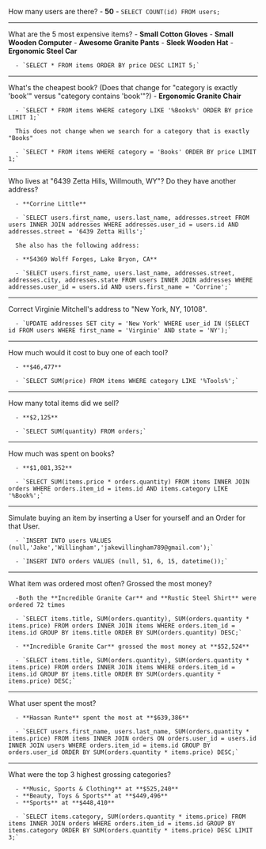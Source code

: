 How many users are there?
    -  **50**
    -  `SELECT COUNT(id) FROM users;`

---

What are the 5 most expensive items?
      - **Small Cotton Gloves**
      - **Small Wooden Computer**
      - **Awesome Granite Pants**
      - **Sleek Wooden Hat**
      - **Ergonomic Steel Car**

      - `SELECT * FROM items ORDER BY price DESC LIMIT 5;`

---

What's the cheapest book? (Does that change for "category is exactly 'book'"
versus "category contains 'book'"?)
      - **Ergonomic Granite Chair**

      - `SELECT * FROM items WHERE category LIKE '%Books%' ORDER BY price LIMIT 1;`

      This does not change when we search for a category that is exactly "Books"

      - `SELECT * FROM items WHERE category = 'Books' ORDER BY price LIMIT 1;`

---

Who lives at "6439 Zetta Hills, Willmouth, WY"? Do they have another address?

      - **Corrine Little**

      - `SELECT users.first_name, users.last_name, addresses.street FROM users INNER JOIN addresses WHERE addresses.user_id = users.id AND addresses.street = '6439 Zetta Hills';`

      She also has the following address:

      - **54369 Wolff Forges, Lake Bryon, CA**

      - `SELECT users.first_name, users.last_name, addresses.street, addresses.city, addresses.state FROM users INNER JOIN addresses WHERE addresses.user_id = users.id AND users.first_name = 'Corrine';`

---

Correct Virginie Mitchell's address to "New York, NY, 10108".

      - `UPDATE addresses SET city = 'New York' WHERE user_id IN (SELECT id FROM users WHERE first_name = 'Virginie' AND state = 'NY');`

---

How much would it cost to buy one of each tool?

      - **$46,477**

      - `SELECT SUM(price) FROM items WHERE category LIKE '%Tools%';`

---

How many total items did we sell?

      - **$2,125**

      - `SELECT SUM(quantity) FROM orders;`

---

How much was spent on books?

      - **$1,081,352**

      - `SELECT SUM(items.price * orders.quantity) FROM items INNER JOIN orders WHERE orders.item_id = items.id AND items.category LIKE '%Book%';`

---

Simulate buying an item by inserting a User for yourself and an Order for that User.

      - `INSERT INTO users VALUES (null,'Jake','Willingham','jakewillingham789@gmail.com');`

      - `INSERT INTO orders VALUES (null, 51, 6, 15, datetime());`

---

What item was ordered most often? Grossed the most money?

      -Both the **Incredible Granite Car** and **Rustic Steel Shirt** were ordered 72 times

      - `SELECT items.title, SUM(orders.quantity), SUM(orders.quantity * items.price) FROM orders INNER JOIN items WHERE orders.item_id = items.id GROUP BY items.title ORDER BY SUM(orders.quantity) DESC;`

      - **Incredible Granite Car** grossed the most money at **$52,524**

      - `SELECT items.title, SUM(orders.quantity), SUM(orders.quantity * items.price) FROM orders INNER JOIN items WHERE orders.item_id = items.id GROUP BY items.title ORDER BY SUM(orders.quantity * items.price) DESC;`

---

What user spent the most?

      - **Hassan Runte** spent the most at **$639,386**

      - `SELECT users.first_name, users.last_name, SUM(orders.quantity * items.price) FROM items INNER JOIN orders ON orders.user_id = users.id INNER JOIN users WHERE orders.item_id = items.id GROUP BY orders.user_id ORDER BY SUM(orders.quantity * items.price) DESC;`

---

What were the top 3 highest grossing categories?

      - **Music, Sports & Clothing** at **$525,240**
      - **Beauty, Toys & Sports** at **$449,496**
      - **Sports** at **$448,410**

      - `SELECT items.category, SUM(orders.quantity * items.price) FROM items INNER JOIN orders WHERE orders.item_id = items.id GROUP BY items.category ORDER BY SUM(orders.quantity * items.price) DESC LIMIT 3;`
